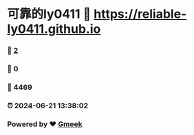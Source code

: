 # 可靠的ly0411 :link: https://reliable-ly0411.github.io 
### :page_facing_up: [2](https://reliable-ly0411.github.io/tag.html) 
### :speech_balloon: 0 
### :hibiscus: 4469 
### :alarm_clock: 2024-06-21 13:38:02 
### Powered by :heart: [Gmeek](https://github.com/Meekdai/Gmeek)

